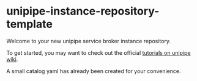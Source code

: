 # unipipe-instance-repository-template

Welcome to your new unipipe service broker instance repository.

To get started, you may want to check out the official [tutorials on unipipe wiki](https://github.com/meshcloud/unipipe-service-broker/wiki/Tutorials).

A small catalog yaml has already been created for your convenience.
